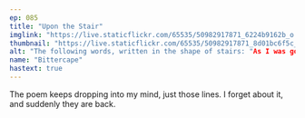 ```yaml
---
ep: 085
title: "Upon the Stair"
imglink: "https://live.staticflickr.com/65535/50982917871_6224b9162b_o.jpg"
thumbnail: "https://live.staticflickr.com/65535/50982917871_8d01bc6f5c_q.jpg"
alt: "The following words, written in the shape of stairs: "As I was going up the stair / I met a man who wasn't there / I wasn't there again today / Oh how I wish I'd go away". Two stick figures are shown, one running up it and one standing at the top."
name: "Bittercape"
hastext: true
---
```

The poem keeps dropping into my mind, just those lines. I forget about it, and suddenly they are back. 